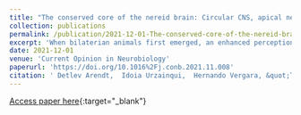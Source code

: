 ```yaml
---
title: "The conserved core of the nereid brain: Circular CNS, apical nervous system and lhx6-arx-dlx neurons"
collection: publications
permalink: /publication/2021-12-01-The-conserved-core-of-the-nereid-brain-Circular-CNS-apical-nervous-system-and-lhx6-arx-dlx-neurons
excerpt: 'When bilaterian animals first emerged, an enhanced perception of the Precambrian environment was key to their stunning success. This occurred through the acquisition of an anterior brain, as found in most extant bilaterians. What were the core circuits of the first brain, and how do they relate to today&apos;s diversity? With two landmark resources – the full connectome and a multimodal cellular atlas combining gene expression and ultrastructure – the young worm of the marine annelid Platynereis dumerilii takes center stage in comparative bilaterian neuroanatomy. The new data suggest a composite structure of the ancestral bilaterian brain, with the anterior end of a circular CNS fused to a sensory-neurosecretory apical system, and with lhx6-arx-dlx chemosensory circuits giving rise to associative centers in the descending bilaterian lineages.'
date: 2021-12-01
venue: 'Current Opinion in Neurobiology'
paperurl: 'https://doi.org/10.1016%2Fj.conb.2021.11.008'
citation: ' Detlev Arendt,  Idoia Urzainqui,  Hernando Vergara, &quot;The conserved core of the nereid brain: Circular CNS, apical nervous system and lhx6-arx-dlx neurons.&quot; Current Opinion in Neurobiology, 2021.'
---
```

[Access paper here](https://doi.org/10.1016%2Fj.conb.2021.11.008){:target="_blank"}
